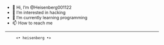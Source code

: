 - 👋 Hi, I’m @Heisenberg001122
- 👀 I’m interested in hacking
- 🌱 I’m currently learning programming
- 📫 How to reach me 
________________________
         <• heisenberg •>

<!---
Heisenberg001122/Heisenberg001122 is a ✨ special ✨ repository because its `README.md` (this file) appears on your GitHub profile.
You can click the Preview link to take a look at your changes.
--->

